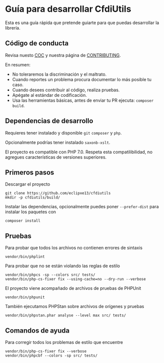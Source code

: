 # Guía para desarrollar CfdiUtils

Esta es una guía rápida que pretende guiarte para que puedas desarrollar la librería.

## Código de conducta

Revisa nuesto [COC][] y nuestra página de [CONTRIBUTING][].

En resumen:

* No toleraremos la discriminación y el maltrato.
* Cuando reportes un problema procura documentar lo más posible tu caso.
* Cuando desees contribuir al código, realiza pruebas.
* Apégate al estándar de codificación.
* Usa las herramientas básicas, antes de enviar tu PR ejecuta: `composer build`.

## Dependencias de desarrollo

Requieres tener instalado y disponible `git` `composer` y `php`.

Opcionalmente podrías tener instalado `saxonb-xslt`.

El proyecto es compatible con PHP 7.0.
Respeta esta compatilibilidad, no agregues características de versiones superiores.

## Primeros pasos

Descargar el proyecto

```shell
git clone https://github.com/eclipxe13/cfdiutils
mkdir -p cfdiutils/build/
```

Instalar las dependencias, opcionalmente puedes poner `--prefer-dist` para instalar
los paquetes con

```shell
composer install
```

## Pruebas

Para probar que todos los archivos no contienen errores de sintaxis

```shell
vendor/bin/phplint
```

Para probar que no se están violando las reglas de estilo

```shell
vendor/bin/phpcs -sp --colors src/ tests/
vendor/bin/php-cs-fixer fix --using-cache=no --dry-run --verbose
```


El proyecto viene acompañado de archivos de pruebas de PHPUnit

```shell
vendor/bin/phpunit
```

También ejecutamos PHPStan sobre archivos de orígenes y pruebas

```shell
vendor/bin/phpstan.phar analyse --level max src/ tests/
```


## Comandos de ayuda

Para corregir todos los problemas de estilo que encuentre

```shell
vendor/bin/php-cs-fixer fix --verbose
vendor/bin/phpcbf --colors -sp src/ tests/
```


[coc]: https://github.com/eclipxe13/CfdiUtils/blob/master/CODE_OF_CONDUCT.md
[contributing]: https://github.com/eclipxe13/CfdiUtils/blob/master/CONTRIBUTING.md
